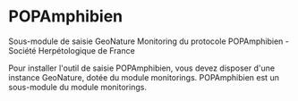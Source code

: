 # POPAmphibien
Sous-module de saisie GeoNature Monitoring du protocole POPAmphibien - Société Herpétologique de France


Pour installer l'outil de saisie POPAmphibien, vous devez disposer d'une instance GeoNature, dotée du module monitorings. POPAmphibien est un sous-module du module monitorings.
